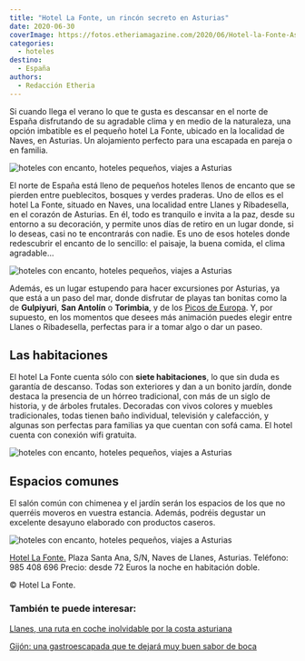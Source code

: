 ```yaml
---
title: "Hotel La Fonte, un rincón secreto en Asturias"
date: 2020-06-30
coverImage: https://fotos.etheriamagazine.com/2020/06/Hotel-la-Fonte-Asturias-entrada.jpg
categories: 
  - hoteles
destino: 
  - España
authors: 
  - Redacción Etheria
---
```


Si cuando llega el verano lo que te gusta es descansar en el norte de España disfrutando de su agradable clima y en medio de la naturaleza, una opción imbatible es el pequeño hotel La Fonte, ubicado en la localidad de Naves, en Asturias. Un alojamiento perfecto para una escapada en pareja o en familia.

![hoteles con encanto, hoteles pequeños, viajes a Asturias](https://fotos.etheriamagazine.com/2020/06/La-Fonte-Asturias-horreo.jpg "Hórreo del hotel La Fonte.")

El norte de España está lleno de pequeños hoteles llenos de encanto que se pierden entre 
pueblecitos, bosques y verdes praderas. Uno de ellos es el hotel La Fonte, situado en 
Naves, una localidad entre Llanes y Ribadesella, en el corazón de Asturias. En él, todo 
es tranquilo e invita a la paz, desde su entorno a su decoración, y permite unos días de 
retiro en un lugar donde, si lo deseas, casi no te encontrarás con nadie. Es uno de esos 
hoteles donde redescubrir el encanto de lo sencillo: el paisaje, la buena comida, el 
clima agradable… 

![hoteles con encanto, hoteles pequeños, viajes a Asturias](https://fotos.etheriamagazine.com/2020/06/Hotel-la-Fonte-Asturias-entrada.jpg "Entrada al hotel.")

Además, es un lugar estupendo para hacer excursiones por Asturias, ya que está a un paso 
del mar, donde disfrutar de playas tan bonitas como la de **Gulpiyuri**, **San Antolín** 
o **Torimbia**, y de los [Picos de 
Europa](https://etheriamagazine.com/2018/10/17/picos-de-europa-ruta-por-asturias-leon-y-cantabria/). 
Y, por supuesto, en los momentos que desees más animación puedes elegir entre Llanes o 
Ribadesella, perfectas para ir a tomar algo o dar un paseo. 

## Las habitaciones

El hotel La Fonte cuenta sólo con **siete habitaciones**, lo que sin duda es garantía de 
descanso. Todas son exteriores y dan a un bonito jardín, donde destaca la presencia de 
un hórreo tradicional, con más de un siglo de historia, y de árboles frutales. Decoradas 
con vivos colores y muebles tradicionales, todas tienen baño individual, televisión y 
calefacción, y algunas son perfectas para familias ya que cuentan con sofá cama. El 
hotel cuenta con conexión wifi gratuita. 

![hoteles con encanto, hoteles pequeños, viajes a Asturias](https://fotos.etheriamagazine.com/2020/06/Hotel-la-fonte-asturias-habitacion.jpg "Habitación del hotel La Fonte.")

## Espacios comunes

El salón común con chimenea y el jardín serán los espacios de los que no querréis 
moveros en vuestra estancia. Además, podréis degustar un excelente desayuno elaborado 
con productos caseros. 

![hoteles con encanto, hoteles pequeños, viajes a Asturias](https://fotos.etheriamagazine.com/2020/06/Hotel-la-Fonte-detalle.jpg "Detalle del jardín.")

[Hotel La Fonte.](http://www.hotel-lafonte.es) Plaza Santa Ana, S/N, Naves de Llanes, 
Asturias. Teléfono: 985 408 696 Precio: desde 72 Euros la noche en habitación doble. 

© Hotel La Fonte. 

### También te puede interesar:

[Llanes, una ruta en coche inolvidable por la costa 
asturiana](https://etheriamagazine.com/2020/08/17/mejores-playas-llanes-costa-asturias/) 

[Gijón: una gastroescapada que te dejará muy buen sabor de 
boca](https://etheriamagazine.com/2021/01/25/gijon-y-sus-mejores-sidrerias-restaurantes-pastelerias/)
